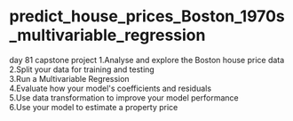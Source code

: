 # predict_house_prices_Boston_1970s_multivariable_regression
day 81 capstone project
1.Analyse and explore the Boston house price data  
2.Split your data for training and testing  
3.Run a Multivariable Regression  
4.Evaluate how your model's coefficients and residuals  
5.Use data transformation to improve your model performance  
6.Use your model to estimate a property price
